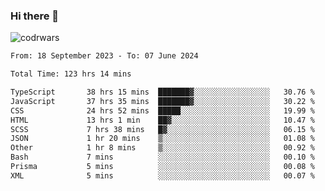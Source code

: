 ### Hi there 👋


![codrwars](https://www.codewars.com/users/rsschool_c9af20f58c35c696/badges/micro) 

<!--START_SECTION:waka-->

```txt
From: 18 September 2023 - To: 07 June 2024

Total Time: 123 hrs 14 mins

TypeScript       38 hrs 15 mins  ███████▓░░░░░░░░░░░░░░░░░   30.76 %
JavaScript       37 hrs 35 mins  ███████▓░░░░░░░░░░░░░░░░░   30.22 %
CSS              24 hrs 52 mins  █████░░░░░░░░░░░░░░░░░░░░   19.99 %
HTML             13 hrs 1 min    ██▓░░░░░░░░░░░░░░░░░░░░░░   10.47 %
SCSS             7 hrs 38 mins   █▓░░░░░░░░░░░░░░░░░░░░░░░   06.15 %
JSON             1 hr 20 mins    ▒░░░░░░░░░░░░░░░░░░░░░░░░   01.08 %
Other            1 hr 8 mins     ▒░░░░░░░░░░░░░░░░░░░░░░░░   00.92 %
Bash             7 mins          ░░░░░░░░░░░░░░░░░░░░░░░░░   00.10 %
Prisma           5 mins          ░░░░░░░░░░░░░░░░░░░░░░░░░   00.08 %
XML              5 mins          ░░░░░░░░░░░░░░░░░░░░░░░░░   00.07 %
```

<!--END_SECTION:waka-->
